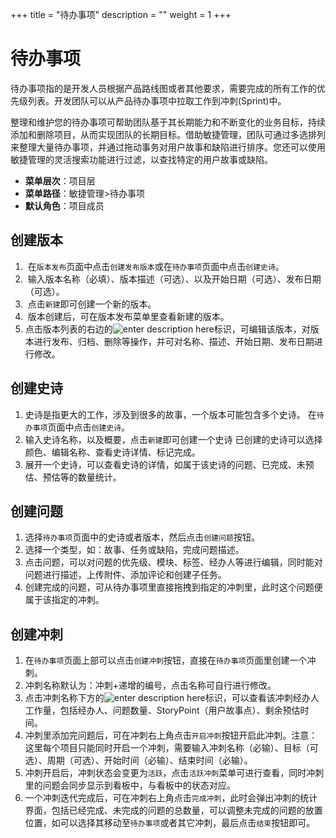﻿+++
title = "待办事项"
description = ""
weight = 1
+++

<h1 id="1">待办事项</h1>
   
待办事项指的是开发人员根据产品路线图或者其他要求，需要完成的所有工作的优先级列表。开发团队可以从产品待办事项中拉取工作到冲刺(Sprint)中。  
   
整理和维护您的待办事项可帮助团队基于其长期能力和不断变化的业务目标，持续添加和删除项目，从而实现团队的长期目标。借助敏捷管理，团队可通过多选排列来整理大量待办事项，并通过拖动事务对用户故事和缺陷进行排序。您还可以使用敏捷管理的灵活搜索功能进行过滤，以查找特定的用户故事或缺陷。

- **菜单层次**：项目层
- **菜单路径**：敏捷管理>待办事项
- **默认角色**：项目成员


<h2 id="1">创建版本</h2>
 
 1.  在`版本发布`页面中点击`创建发布版本`或在`待办事项`页面中点击`创建史诗`。
 2.  输入版本名称（必填）、版本描述（可选）、以及开始日期（可选）、发布日期（可选）。
 3.  点击`新建`即可创建一个新的版本。
 4.  版本创建后，可在版本发布菜单里查看新建的版本。
 5. 点击版本列表的右边的![enter description here](/docs/user-guide/agile/imge/image1.png "image1")标识，可编辑该版本，对版本进行发布、归档、删除等操作，并可对名称、描述、开始日期、发布日期进行修改。

      
<h2 id="1">创建史诗</h2>

 1. 史诗是指更大的工作，涉及到很多的故事，一个版本可能包含多个史诗。 在`待办事项`页面中点击`创建史诗`。
 2. 输入史诗名称，以及概要，点击`新建`即可创建一个史诗 已创建的史诗可以选择颜色、编辑名称、查看史诗详情、标记完成。
 3. 展开一个史诗，可以查看史诗的详情，如属于该史诗的问题、已完成、未预估、预估等的数量统计。

<h2 id="1">创建问题</h2>

 1. 选择`待办事项`页面中的史诗或者版本，然后点击`创建问题`按钮。
 2. 选择一个类型，如：故事、任务或缺陷，完成问题描述。
 3. 点击问题，可以对问题的优先级、模块、标签、经办人等进行编辑，同时能对问题进行描述，上传附件、添加评论和创建子任务。
 4. 创建完成的问题，可从待办事项里直接拖拽到指定的冲刺里，此时这个问题便属于该指定的冲刺。

 
<h2 id="1">创建冲刺</h2>

 
 1. 在`待办事项`页面上部可以点击`创建冲刺`按钮，直接在`待办事项`页面里创建一个冲刺。
 2. 冲刺名称默认为：冲刺+递增的编号，点击名称可自行进行修改。  
 3. 点击冲刺名称下方的![enter description here](/docs/user-guide/agile/imge/image1.png "image1")标识，可以查看该冲刺经办人工作量，包括经办人、问题数量、StoryPoint（用户故事点）、剩余预估时间。
 4. 冲刺里添加完问题后，可在冲刺右上角点击`开启冲刺`按钮开启此冲刺。注意：这里每个项目只能同时开启一个冲刺，需要输入冲刺名称（必输）、目标（可选）、周期（可选）、开始时间（必输）、结束时间（必输）。
 5. 冲刺开启后，冲刺状态会变更为`活跃`，点击`活跃冲刺`菜单可进行查看，同时冲刺里的问题会同步显示到看板中，与看板中的状态对应。
 6. 一个冲刺迭代完成后，可在冲刺右上角点击`完成冲刺`，此时会弹出冲刺的统计界面，包括已经完成、未完成的问题的总数量，可以调整未完成的问题的放置位置，如可以选择其移动至`待办事项`或者其它冲刺，最后点击`结束`按钮即可。

